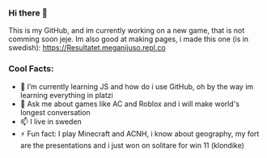 ### Hi there 👋
This is my GitHub, and im currently working on a new game, that is not comming soon jeje. Im also good at making pages, i made this one (is in swedish): https://Resultatet.meganijuso.repl.co

### Cool Facts:

- 🌱 I’m currently learning JS and how do i use GitHub, oh by the way im learning everything in platzi
- 💬 Ask me about games like AC and Roblox and i will make world's longest conversation
- 📫 I live in sweden
- ⚡ Fun fact: I play Minecraft and ACNH, i know about geography, my fort are the presentations and i just won on solitare for win 11 (klondike)
